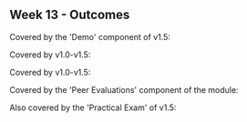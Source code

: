 <link rel="stylesheet" href="{{baseUrl}}/css/main.css">
<link rel="stylesheet" href="{{baseUrl}}/css/schedule.css">

<div class="website-content">

## Week 13 - Outcomes

<div id="main">


<!-- ==================================================================================================== -->

<panel type="danger" header="**`W13.1` Can demo a product** :star:" no-close>
  <panel header=":dart: Evidence" expanded>

Covered by the 'Demo' component of v1.5:

<include src="../../admin/project-v15.md" name="%%Admin &raquo; Project &rarr; v1.5%%" dynamic />

  </panel>
</panel>


<!-- ==================================================================================================== -->

<panel type="info" header="**`W13.2` Can deliver a product iteratively** :star::star::star:" no-close>
  <panel header=":dart: Evidence" expanded>

Covered by v1.0-v1.5:

  </panel>
</panel>

<!-- ==================================================================================================== -->

<panel type="danger" header="**`W13.3` Can work in an existing code base of small/medium size** :star:" no-close>
  <panel header=":dart: Evidence" expanded>

Covered by v1.0-v1.5:

  </panel>
</panel>

<!-- ==================================================================================================== -->

<panel type="warning" header="**`W13.4` Can evaluate contributions from project members** :star::star:" no-close>
  <panel header=":dart: Evidence" expanded>

Covered by the 'Peer Evaluations' component of the module:

<include src="../../admin/peer-evaluations.md" name="%%Admin &raquo; Peer Evaluations%%" dynamic />

Also covered by the 'Practical Exam' of v1.5:

<include src="../../admin/project-v15.md" name="%%Admin &raquo; Project &rarr; v1.5%%" dynamic />

  </panel>
</panel>

<!-- ==================================================================================================== -->

</div>
</div>

